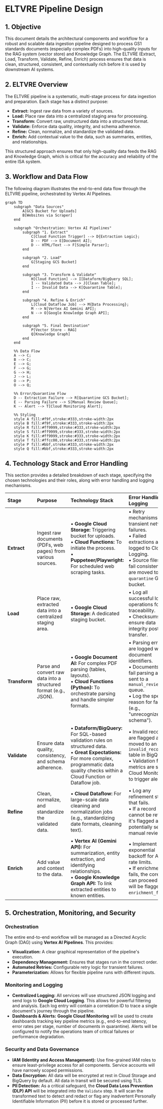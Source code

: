 # ELTVRE Pipeline Design

## 1. Objective

This document details the architectural components and workflow for a robust and scalable data ingestion pipeline designed to process GS1 standards documents (especially complex PDFs) into high-quality inputs for the RAG system (vector store) and Knowledge Graph. The ELTVRE (Extract, Load, Transform, Validate, Refine, Enrich) process ensures that data is clean, structured, consistent, and contextually rich before it is used by downstream AI systems.

## 2. ELTVRE Overview

The ELTVRE pipeline is a systematic, multi-stage process for data ingestion and preparation. Each stage has a distinct purpose:

*   **Extract:** Ingest raw data from a variety of sources.
*   **Load:** Place raw data into a centralized staging area for processing.
*   **Transform:** Convert raw, unstructured data into a structured format.
*   **Validate:** Enforce data quality, integrity, and schema adherence.
*   **Refine:** Clean, normalize, and standardize the validated data.
*   **Enrich:** Add contextual value to the data, such as summaries, entities, and relationships.

This structured approach ensures that only high-quality data feeds the RAG and Knowledge Graph, which is critical for the accuracy and reliability of the entire ISA system.

## 3. Workflow and Data Flow

The following diagram illustrates the end-to-end data flow through the ELTVRE pipeline, orchestrated by Vertex AI Pipelines.

```mermaid
graph TD
    subgraph "Data Sources"
        A[GCS Bucket for Uploads]
        B[Websites via Scraper]
    end

    subgraph "Orchestration: Vertex AI Pipelines"
        subgraph "1. Extract"
            C[Cloud Function Trigger] --> D{Extraction Logic};
            D -- PDF --> E[Document AI];
            D -- HTML/Text --> F[Simple Parser];
        end

        subgraph "2. Load"
            G[Staging GCS Bucket]
        end

        subgraph "3. Transform & Validate"
            H[Cloud Function] --> I[Dataform/BigQuery SQL];
            I -- Validated Data --> J[Clean Table];
            I -- Invalid Data --> K[Quarantine Table];
        end

        subgraph "4. Refine & Enrich"
            L[Cloud Dataflow Job] --> M{Data Processing};
            M --> N[Vertex AI Gemini API];
            N --> O[Google Knowledge Graph API];
        end

        subgraph "5. Final Destination"
            P[Vector Store - RAG]
            Q[Knowledge Graph]
        end
    end

    %% Data Flow
    A --> C;
    B --> C;
    E --> G;
    F --> G;
    G --> H;
    J --> L;
    O --> P;
    O --> Q;

    %% Error/Quarantine Flow
    D -- Extraction Failure --> R[Quarantine GCS Bucket];
    E -- Parsing Failure --> S[Manual Review Queue];
    K -- Alert --> T[Cloud Monitoring Alert];

    %% Styling
    style A fill:#f9f,stroke:#333,stroke-width:2px
    style B fill:#f9f,stroke:#333,stroke-width:2px
    style R fill:#ff9999,stroke:#333,stroke-width:2px
    style S fill:#ff9999,stroke:#333,stroke-width:2px
    style K fill:#ff9999,stroke:#333,stroke-width:2px
    style T fill:#ffcc00,stroke:#333,stroke-width:2px
    style P fill:#bbf,stroke:#333,stroke-width:2px
    style Q fill:#bbf,stroke:#333,stroke-width:2px
```

## 4. Technology Stack and Error Handling

This section provides a detailed breakdown of each stage, specifying the chosen technologies and their roles, along with error handling and logging mechanisms.

| Stage | Purpose | Technology Stack | Error Handling & Logging |
| :--- | :--- | :--- | :--- |
| **Extract** | Ingest raw documents (PDFs, web pages) from various sources. | • **Google Cloud Storage:** Triggering bucket for uploads.<br>• **Cloud Functions:** To initiate the process.<br>• **Puppeteer/Playwright:** For scheduled web scraping tasks. | • Retry mechanisms for transient network failures.<br>• Failed extractions are logged to Cloud Logging.<br>• Source files that fail consistently are moved to a `quarantine` GCS bucket. |
| **Load** | Place raw, extracted data into a centralized staging area. | • **Google Cloud Storage:** A dedicated staging bucket. | • Log all successful load operations for traceability.<br>• Checksums to ensure data integrity post-transfer. |
| **Transform** | Parse and convert raw data into a structured format (e.g., JSON). | • **Google Document AI:** For complex PDF parsing (tables, layouts).<br>• **Cloud Functions (Python):** To orchestrate parsing and handle simpler formats. | • Parsing errors are logged with document identifiers.<br>• Documents that fail parsing are sent to a `manual_review` queue.<br>• Log the specific reason for failure (e.g., "unrecognized schema"). |
| **Validate** | Ensure data quality, consistency, and schema adherence. | • **Dataform/BigQuery:** For SQL-based validation rules on structured data.<br>• **Great Expectations:** For more complex, programmatic data quality checks within a Cloud Function or Dataflow job. | • Invalid records are flagged and moved to an `invalid_records` table in BigQuery.<br>• Validation failure metrics are sent to Cloud Monitoring to trigger alerts. |
| **Refine** | Clean, normalize, and standardize the validated data. | • **Cloud Dataflow:** For large-scale data cleaning and normalization jobs (e.g., standardizing date formats, cleaning text). | • Log any refinement step that fails.<br>• If a record cannot be refined, it's flagged and potentially sent for manual review. |
| **Enrich** | Add value and context to the data. | • **Vertex AI (Gemini API):** For summarization, entity extraction, and identifying relationships.<br>• **Google Knowledge Graph API:** To link extracted entities to known entities. | • Implement exponential backoff for API rate limits.<br>• If enrichment fails, the core data can proceed but will be flagged as `enrichment_failed`. |

## 5. Orchestration, Monitoring, and Security

### Orchestration
The entire end-to-end workflow will be managed as a Directed Acyclic Graph (DAG) using **Vertex AI Pipelines**. This provides:
*   **Visualization:** A clear graphical representation of the pipeline's execution.
*   **Dependency Management:** Ensures that stages run in the correct order.
*   **Automated Retries:** Configurable retry logic for transient failures.
*   **Parameterization:** Allows for flexible pipeline runs with different inputs.

### Monitoring and Logging
*   **Centralized Logging:** All services will use structured JSON logging and send logs to **Google Cloud Logging**. This allows for powerful filtering and analysis. Each log entry will contain a correlation ID to trace a single document's journey through the pipeline.
*   **Dashboards & Alerts:** **Google Cloud Monitoring** will be used to create dashboards tracking key pipeline metrics (e.g., end-to-end latency, error rates per stage, number of documents in quarantine). Alerts will be configured to notify the operations team of critical failures or performance degradation.

### Security and Data Governance
*   **IAM (Identity and Access Management):** Use fine-grained IAM roles to ensure least-privilege access for all components. Service accounts will have narrowly scoped permissions.
*   **Data Encryption:** All data will be encrypted at rest in Cloud Storage and BigQuery by default. All data in transit will be secured using TLS.
*   **PII Detection:** As a critical safeguard, the **Cloud Data Loss Prevention (DLP) API** will be integrated into the `Validate` step. It will scan the transformed text to detect and redact or flag any inadvertent Personally Identifiable Information (PII) before it is stored or processed further.